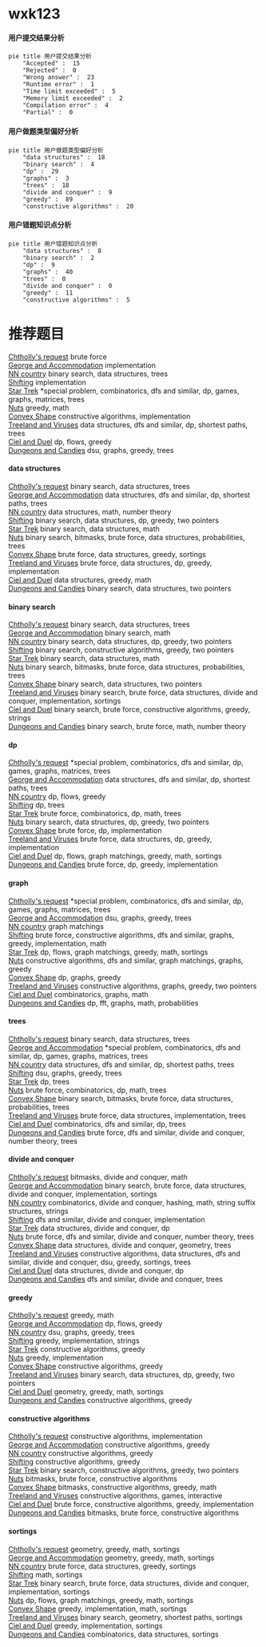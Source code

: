 # wxk123
<!-- tabs:start -->
#### **用户提交结果分析**

```mermaid
pie title 用户提交结果分析
    "Accepted" :  15
    "Rejected" :  0
    "Wrong answer" :  23
    "Runtime error" :  1
    "Time limit exceeded" :  5
    "Memory limit exceeded" :  2
    "Compilation error" :  4
    "Partial" :  0
```
#### **用户做题类型偏好分析**

```mermaid
pie title 用户做题类型偏好分析
    "data structures" :  18
    "binary search" :  4
    "dp" :  29
    "graphs" :  3
    "trees" :  18
    "divide and conquer" :  9
    "greedy" :  89
    "constructive algorithms" :  20
```
#### **用户错题知识点分析**

```mermaid
pie title 用户错题知识点分析
    "data structures" :  8
    "binary search" :  2
    "dp" :  9
    "graphs" :  40
    "trees" :  0
    "divide and conquer" :  0
    "greedy" :  11
    "constructive algorithms" :  5
```
<!-- tabs:end -->
# 推荐题目
[Chtholly's request](http://codeforces.com/problemset/problem/897/B)		brute force		  
[George and Accommodation](http://codeforces.com/problemset/problem/467/A)		implementation		  
[NN country](http://codeforces.com/problemset/problem/983/E)		binary search,
                        data structures,
                        trees		  
[Shifting](http://codeforces.com/problemset/problem/286/B)		implementation		  
[Star Trek](http://codeforces.com/problemset/problem/1402/C)		*special problem,
                        combinatorics,
                        dfs and similar,
                        dp,
                        games,
                        graphs,
                        matrices,
                        trees		  
[Nuts](http://codeforces.com/problemset/problem/402/A)		greedy,
                        math		  
[Convex Shape](http://codeforces.com/problemset/problem/275/B)		constructive algorithms,
                        implementation		  
[Treeland and Viruses](http://codeforces.com/problemset/problem/1320/E)		data structures,
                        dfs and similar,
                        dp,
                        shortest paths,
                        trees		  
[Ciel and Duel](http://codeforces.com/problemset/problem/321/B)		dp,
                        flows,
                        greedy		  
[Dungeons and Candies](http://codeforces.com/problemset/problem/436/C)		dsu,
                        graphs,
                        greedy,
                        trees		  
<!-- tabs:start -->
#### **data structures**
[Chtholly's request](http://codeforces.com/problemset/problem/983/E)		binary search,
                        data structures,
                        trees		  
[George and Accommodation](http://codeforces.com/problemset/problem/1320/E)		data structures,
                        dfs and similar,
                        dp,
                        shortest paths,
                        trees		  
[NN country](http://codeforces.com/problemset/problem/474/F)		data structures,
                        math,
                        number theory		  
[Shifting](http://codeforces.com/problemset/problem/1492/C)		binary search,
                        data structures,
                        dp,
                        greedy,
                        two pointers		  
[Star Trek](http://codeforces.com/problemset/problem/1490/G)		binary search,
                        data structures,
                        math		  
[Nuts](http://codeforces.com/problemset/problem/1479/D)		binary search,
                        bitmasks,
                        brute force,
                        data structures,
                        probabilities,
                        trees		  
[Convex Shape](http://codeforces.com/problemset/problem/1497/A)		brute force,
                        data structures,
                        greedy,
                        sortings		  
[Treeland and Viruses](http://codeforces.com/problemset/problem/1491/C)		brute force,
                        data structures,
                        dp,
                        greedy,
                        implementation		  
[Ciel and Duel](http://codeforces.com/problemset/problem/1492/B)		data structures,
                        greedy,
                        math		  
[Dungeons and Candies](http://codeforces.com/problemset/problem/1436/E)		binary search,
                        data structures,
                        two pointers		  
#### **binary search**
[Chtholly's request](http://codeforces.com/problemset/problem/983/E)		binary search,
                        data structures,
                        trees		  
[George and Accommodation](http://codeforces.com/problemset/problem/1183/C)		binary search,
                        math		  
[NN country](http://codeforces.com/problemset/problem/1492/C)		binary search,
                        data structures,
                        dp,
                        greedy,
                        two pointers		  
[Shifting](http://codeforces.com/problemset/problem/1463/D)		binary search,
                        constructive algorithms,
                        greedy,
                        two pointers		  
[Star Trek](http://codeforces.com/problemset/problem/1490/G)		binary search,
                        data structures,
                        math		  
[Nuts](http://codeforces.com/problemset/problem/1479/D)		binary search,
                        bitmasks,
                        brute force,
                        data structures,
                        probabilities,
                        trees		  
[Convex Shape](http://codeforces.com/problemset/problem/1436/E)		binary search,
                        data structures,
                        two pointers		  
[Treeland and Viruses](http://codeforces.com/problemset/problem/1461/D)		binary search,
                        brute force,
                        data structures,
                        divide and conquer,
                        implementation,
                        sortings		  
[Ciel and Duel](http://codeforces.com/problemset/problem/1493/C)		binary search,
                        brute force,
                        constructive algorithms,
                        greedy,
                        strings		  
[Dungeons and Candies](http://codeforces.com/problemset/problem/1487/D)		binary search,
                        brute force,
                        math,
                        number theory		  
#### **dp**
[Chtholly's request](http://codeforces.com/problemset/problem/1402/C)		*special problem,
                        combinatorics,
                        dfs and similar,
                        dp,
                        games,
                        graphs,
                        matrices,
                        trees		  
[George and Accommodation](http://codeforces.com/problemset/problem/1320/E)		data structures,
                        dfs and similar,
                        dp,
                        shortest paths,
                        trees		  
[NN country](http://codeforces.com/problemset/problem/321/B)		dp,
                        flows,
                        greedy		  
[Shifting](http://codeforces.com/problemset/problem/1249/F)		dp,
                        trees		  
[Star Trek](http://codeforces.com/problemset/problem/1109/D)		brute force,
                        combinatorics,
                        dp,
                        math,
                        trees		  
[Nuts](http://codeforces.com/problemset/problem/1492/C)		binary search,
                        data structures,
                        dp,
                        greedy,
                        two pointers		  
[Convex Shape](https://codeforces.com/contest/1457/problem/C)		brute force,
                        dp,
                        implementation		  
[Treeland and Viruses](http://codeforces.com/problemset/problem/1491/C)		brute force,
                        data structures,
                        dp,
                        greedy,
                        implementation		  
[Ciel and Duel](http://codeforces.com/problemset/problem/1437/C)		dp,
                        flows,
                        graph matchings,
                        greedy,
                        math,
                        sortings		  
[Dungeons and Candies](http://codeforces.com/problemset/problem/1499/B)		brute force,
                        dp,
                        greedy,
                        implementation		  
#### **graph**
[Chtholly's request](http://codeforces.com/problemset/problem/1402/C)		*special problem,
                        combinatorics,
                        dfs and similar,
                        dp,
                        games,
                        graphs,
                        matrices,
                        trees		  
[George and Accommodation](http://codeforces.com/problemset/problem/436/C)		dsu,
                        graphs,
                        greedy,
                        trees		  
[NN country](http://codeforces.com/problemset/problem/120/H)		graph matchings		  
[Shifting](http://codeforces.com/problemset/problem/1487/C)		brute force,
                        constructive algorithms,
                        dfs and similar,
                        graphs,
                        greedy,
                        implementation,
                        math		  
[Star Trek](http://codeforces.com/problemset/problem/1437/C)		dp,
                        flows,
                        graph matchings,
                        greedy,
                        math,
                        sortings		  
[Nuts](http://codeforces.com/problemset/problem/1470/D)		constructive algorithms,
                        dfs and similar,
                        graph matchings,
                        graphs,
                        greedy		  
[Convex Shape](http://codeforces.com/problemset/problem/1476/C)		dp,
                        graphs,
                        greedy		  
[Treeland and Viruses](http://codeforces.com/problemset/problem/1304/D)		constructive algorithms,
                        graphs,
                        greedy,
                        two pointers		  
[Ciel and Duel](http://codeforces.com/problemset/problem/1475/C)		combinatorics,
                        graphs,
                        math		  
[Dungeons and Candies](http://codeforces.com/problemset/problem/553/E)		dp,
                        fft,
                        graphs,
                        math,
                        probabilities		  
#### **trees**
[Chtholly's request](http://codeforces.com/problemset/problem/983/E)		binary search,
                        data structures,
                        trees		  
[George and Accommodation](http://codeforces.com/problemset/problem/1402/C)		*special problem,
                        combinatorics,
                        dfs and similar,
                        dp,
                        games,
                        graphs,
                        matrices,
                        trees		  
[NN country](http://codeforces.com/problemset/problem/1320/E)		data structures,
                        dfs and similar,
                        dp,
                        shortest paths,
                        trees		  
[Shifting](http://codeforces.com/problemset/problem/436/C)		dsu,
                        graphs,
                        greedy,
                        trees		  
[Star Trek](http://codeforces.com/problemset/problem/1249/F)		dp,
                        trees		  
[Nuts](http://codeforces.com/problemset/problem/1109/D)		brute force,
                        combinatorics,
                        dp,
                        math,
                        trees		  
[Convex Shape](http://codeforces.com/problemset/problem/1479/D)		binary search,
                        bitmasks,
                        brute force,
                        data structures,
                        probabilities,
                        trees		  
[Treeland and Viruses](http://codeforces.com/problemset/problem/1511/C)		brute force,
                        data structures,
                        implementation,
                        trees		  
[Ciel and Duel](http://codeforces.com/problemset/problem/1499/F)		combinatorics,
                        dfs and similar,
                        dp,
                        trees		  
[Dungeons and Candies](http://codeforces.com/problemset/problem/1491/E)		brute force,
                        dfs and similar,
                        divide and conquer,
                        number theory,
                        trees		  
#### **divide and conquer**
[Chtholly's request](http://codeforces.com/problemset/problem/1261/F)		bitmasks,
                        divide and conquer,
                        math		  
[George and Accommodation](http://codeforces.com/problemset/problem/1461/D)		binary search,
                        brute force,
                        data structures,
                        divide and conquer,
                        implementation,
                        sortings		  
[NN country](http://codeforces.com/problemset/problem/1466/G)		combinatorics,
                        divide and conquer,
                        hashing,
                        math,
                        string suffix structures,
                        strings		  
[Shifting](http://codeforces.com/problemset/problem/1490/D)		dfs and similar,
                        divide and conquer,
                        implementation		  
[Star Trek](https://codeforces.com/contest/1483/problem/C)		data structures,
                        divide and conquer,
                        dp		  
[Nuts](http://codeforces.com/problemset/problem/1491/E)		brute force,
                        dfs and similar,
                        divide and conquer,
                        number theory,
                        trees		  
[Convex Shape](http://codeforces.com/problemset/problem/1303/G)		data structures,
                        divide and conquer,
                        geometry,
                        trees		  
[Treeland and Viruses](http://codeforces.com/problemset/problem/1494/D)		constructive algorithms,
                        data structures,
                        dfs and similar,
                        divide and conquer,
                        dsu,
                        greedy,
                        sortings,
                        trees		  
[Ciel and Duel](http://codeforces.com/problemset/problem/1482/E)		data structures,
                        divide and conquer,
                        dp		  
[Dungeons and Candies](http://codeforces.com/problemset/problem/566/C)		dfs and similar,
                        divide and conquer,
                        trees		  
#### **greedy**
[Chtholly's request](http://codeforces.com/problemset/problem/402/A)		greedy,
                        math		  
[George and Accommodation](http://codeforces.com/problemset/problem/321/B)		dp,
                        flows,
                        greedy		  
[NN country](http://codeforces.com/problemset/problem/436/C)		dsu,
                        graphs,
                        greedy,
                        trees		  
[Shifting](https://codeforces.com/contest/1086/problem/C)		greedy,
                        implementation,
                        strings		  
[Star Trek](http://codeforces.com/problemset/problem/394/C)		constructive algorithms,
                        greedy		  
[Nuts](http://codeforces.com/problemset/problem/1328/C)		greedy,
                        implementation		  
[Convex Shape](http://codeforces.com/problemset/problem/1221/B)		constructive algorithms,
                        greedy		  
[Treeland and Viruses](http://codeforces.com/problemset/problem/1492/C)		binary search,
                        data structures,
                        dp,
                        greedy,
                        two pointers		  
[Ciel and Duel](https://codeforces.com/contest/1496/problem/C)		geometry,
                        greedy,
                        math,
                        sortings		  
[Dungeons and Candies](http://codeforces.com/problemset/problem/1493/A)		constructive algorithms,
                        greedy		  
#### **constructive algorithms**
[Chtholly's request](http://codeforces.com/problemset/problem/275/B)		constructive algorithms,
                        implementation		  
[George and Accommodation](http://codeforces.com/problemset/problem/394/C)		constructive algorithms,
                        greedy		  
[NN country](http://codeforces.com/problemset/problem/1221/B)		constructive algorithms,
                        greedy		  
[Shifting](http://codeforces.com/problemset/problem/1493/A)		constructive algorithms,
                        greedy		  
[Star Trek](http://codeforces.com/problemset/problem/1463/D)		binary search,
                        constructive algorithms,
                        greedy,
                        two pointers		  
[Nuts](https://codeforces.com/contest/1456/problem/B)		bitmasks,
                        brute force,
                        constructive algorithms		  
[Convex Shape](http://codeforces.com/problemset/problem/1492/D)		bitmasks,
                        constructive algorithms,
                        greedy,
                        math		  
[Treeland and Viruses](https://codeforces.com/contest/1504/problem/D)		constructive algorithms,
                        games,
                        interactive		  
[Ciel and Duel](https://codeforces.com/contest/1483/problem/A)		brute force,
                        constructive algorithms,
                        greedy,
                        implementation		  
[Dungeons and Candies](https://codeforces.com/contest/1457/problem/D)		bitmasks,
                        brute force,
                        constructive algorithms		  
#### **sortings**
[Chtholly's request](https://codeforces.com/contest/1496/problem/C)		geometry,
                        greedy,
                        math,
                        sortings		  
[George and Accommodation](http://codeforces.com/problemset/problem/1495/A)		geometry,
                        greedy,
                        math,
                        sortings		  
[NN country](http://codeforces.com/problemset/problem/1497/A)		brute force,
                        data structures,
                        greedy,
                        sortings		  
[Shifting](http://codeforces.com/problemset/problem/1427/A)		math,
                        sortings		  
[Star Trek](http://codeforces.com/problemset/problem/1461/D)		binary search,
                        brute force,
                        data structures,
                        divide and conquer,
                        implementation,
                        sortings		  
[Nuts](http://codeforces.com/problemset/problem/1437/C)		dp,
                        flows,
                        graph matchings,
                        greedy,
                        math,
                        sortings		  
[Convex Shape](http://codeforces.com/problemset/problem/1473/A)		greedy,
                        implementation,
                        math,
                        sortings		  
[Treeland and Viruses](http://codeforces.com/problemset/problem/1486/B)		binary search,
                        geometry,
                        shortest paths,
                        sortings		  
[Ciel and Duel](http://codeforces.com/problemset/problem/1480/B)		greedy,
                        implementation,
                        sortings		  
[Dungeons and Candies](http://codeforces.com/problemset/problem/1420/D)		combinatorics,
                        data structures,
                        sortings		  
<!-- tabs:end -->
